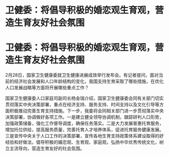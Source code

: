 # 卫健委：将倡导积极的婚恋观生育观，营造生育友好社会氛围

# 卫健委：将倡导积极的婚恋观生育观，营造生育友好社会氛围

2月28日，国家卫生健康委就卫生健康进展成效举行发布会。有记者提问，面对当前的经济社会发展和人口年龄结构的变化，我国支持生育采取了哪些措施，在优化人口发展战略等方面将开展哪些重点工作？

国家卫生健康委人口家庭司副司长杨金瑞介绍，国家卫生健康委会同有关部门切实贯彻落实中央决策部署，重点在经济支持、服务支持、时间支持以及文化引导等方面积极推动完善生育支持措施。下一步，我委将会同相关部门进一步贯彻落实中央决策部署，协调做好各项工作。一是建立健全领导协调机制，跟踪研判人口形势，加强政策储备，强化工作督导调度，确保任务落实。二是大力发展普惠托育服务，增加托位供给，提高服务质量，完善托育人才培养体系，促进托育服务健康发展。三是宣传中央关于人口工作的决策部署，宣传各地生育支持政策体系建设取得的好经验和好做法，倡导积极的婚恋观、生育观、家庭观，弘扬中华优秀传统文化，树立主流导向，营造生育友好的社会氛围。

